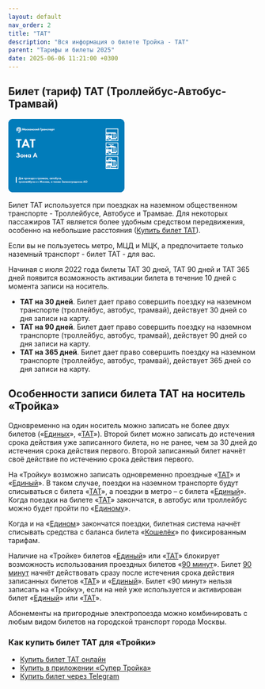 ```yaml
---
layout: default
nav_order: 2
title: "ТАТ"
description: "Вся информация о билете Тройка - ТАТ"
parent: "Тарифы и билеты 2025"
date: 2025-06-06 11:21:00 +0300
---
```


## Билет (тариф) ТАТ (Троллейбус-Автобус-Трамвай)

![Билет ТАТ](/assets/images/tickets/tat.png)

Билет ТАТ используется при поездках на наземном общественном транспорте -
Троллейбусе, Автобусе и Трамвае. Для некоторых пассажиров ТАТ является
более удобным средством передвижения, особенно на небольшие расстояния ([Купить билет ТАТ](https://supertroika.ru/tariffs)).

Если вы не пользуетесь метро, МЦД и МЦК, а предпочитаете только наземный
транспорт - билет ТАТ - для вас.

Начиная с июля 2022 года билеты ТАТ 30 дней, ТАТ 90 дней и ТАТ 365 дней
появится возможность активации билета в течение 10 дней с момента записи
на носитель.

- **ТАТ на 30 дней**. Билет дает право совершить поездку на наземном транспорте (троллейбус, автобус, трамвай), действует 30 дней со дня записи на карту.
- **ТАТ на 90 дней**. Билет дает право совершить поездку на наземном транспорте (троллейбус, автобус, трамвай), действует 90 дней со дня записи на карту.
- **ТАТ на 365 дней**. Билет дает право совершить поездку на наземном транспорте (троллейбус, автобус, трамвай), действует 365 дней со дня записи на карту.

## Особенности записи билета ТАТ на носитель «Тройка»

Одновременно на один носитель можно записать не более двух билетов («[Единых](/troika/tickets/single/)», «[ТАТ](/troika/tickets/tat/)»).
Второй билет можно записать до истечения срока действия уже записанного билета, но не
ранее, чем за 30 дней до истечения срока действия первого. Второй записанный билет
начнёт своё действие по истечению срока действия первого.

На «Тройку» возможно записать одновременно проездные «[ТАТ](/troika/tickets/tat/)» и «[Единый](/troika/tickets/single/)». В таком случае,
поездки на наземном транспорте будут списываться с билета «[ТАТ](/troika/tickets/tat/)», а поездки в метро – с билета «[Единый](/troika/tickets/single/)».
Когда поездки на билете «[ТАТ](/troika/tickets/tat/)» закончатся, в автобус или троллейбус можно будет пройти по «[Единому](/troika/tickets/single/)».

Когда и на «[Едином](/troika/tickets/single/)» закончатся поездки, билетная система начнёт списывать средства с баланса билета
«[Кошелёк](/troika/tickets/purse/)» по фиксированным тарифам.

Наличие на «Тройке» билетов «[Единый](/troika/tickets/single/)» или «[ТАТ](/troika/tickets/tat/)» блокирует возможность использования проездных
билетов «[90 минут](/troika/tickets/90minutes/)». Билет [90 минут](/troika/tickets/90minutes/) начнёт действовать сразу после истечения срока действия
записанных билетов «[ТАТ](/troika/tickets/tat/)» и «[Единый](/troika/tickets/single/)». Билет «90 минут» нельзя записать на «Тройку», если на
ней уже используется и активирован билет «[Единый](/troika/tickets/single/)» или «[ТАТ](/troika/tickets/tat/)».

Абонементы на пригородные электропоезда можно комбинировать с любым видом билетов на городской
транспорт города Москвы.

### Как купить билет ТАТ для «Тройки»

- [Купить билет ТАТ онлайн](https://supertroika.ru/tariffs)
- [Купить в приложении «Супер Тройка»](/troika/apps/)
- [Купить билет через Telegram](https://t.me/SuperTroikaBot/)
